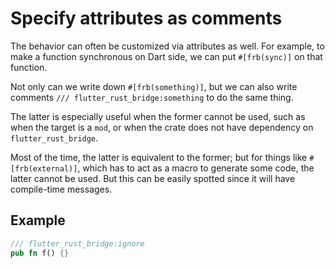 # Specify attributes as comments

The behavior can often be customized via attributes as well.
For example, to make a function synchronous on Dart side, we can put `#[frb(sync)]` on that function.

Not only can we write down `#[frb(something)]`,
but we can also write comments `/// flutter_rust_bridge:something` to do the same thing.

The latter is especially useful when the former cannot be used,
such as when the target is a `mod`, or when the crate does not have dependency on `flutter_rust_bridge`.

Most of the time, the latter is equivalent to the former;
but for things like `#[frb(external)]`, which has to act as a macro to generate some code,
the latter cannot be used.
But this can be easily spotted since it will have compile-time messages.

## Example

```rust
/// flutter_rust_bridge:ignore
pub fn f() {}
```

